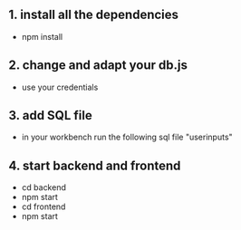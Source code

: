 ## 1. install all the dependencies

- npm install

## 2. change and adapt your db.js 

- use your credentials

## 3. add SQL file

- in your workbench run the following sql file "userinputs"

## 4. start backend and frontend 

- cd backend
- npm start
- cd frontend
- npm start
